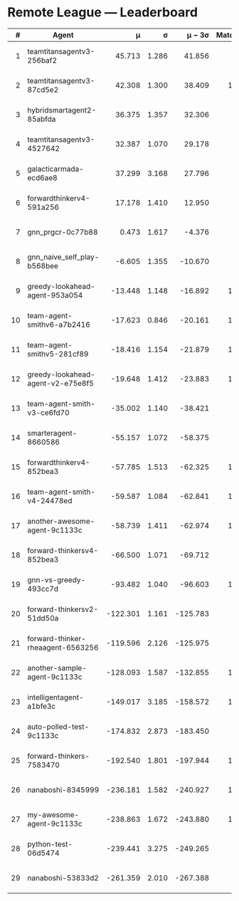 # Remote League — Leaderboard

| # | Agent | μ | σ | μ − 3σ | Matches | Updated |
|---:|---|---:|---:|---:|---:|---|
| 1 | teamtitansagentv3-256baf2 | 45.713 | 1.286 | 41.856 | 958 | 2025-08-14 14:49 |
| 2 | teamtitansagentv3-87cd5e2 | 42.308 | 1.300 | 38.409 | 1137 | 2025-08-14 14:49 |
| 3 | hybridsmartagent2-85abfda | 36.375 | 1.357 | 32.306 | 162 | 2025-08-14 14:49 |
| 4 | teamtitansagentv3-4527642 | 32.387 | 1.070 | 29.178 | 890 | 2025-08-14 14:49 |
| 5 | galacticarmada-ecd6ae8 | 37.299 | 3.168 | 27.796 | 130 | 2025-08-14 14:49 |
| 6 | forwardthinkerv4-591a256 | 17.178 | 1.410 | 12.950 | 72 | 2025-08-14 14:49 |
| 7 | gnn_prgcr-0c77b88 | 0.473 | 1.617 | -4.376 | 111 | 2025-08-14 14:49 |
| 8 | gnn_naive_self_play-b568bee | -6.605 | 1.355 | -10.670 | 120 | 2025-08-14 14:49 |
| 9 | greedy-lookahead-agent-953a054 | -13.448 | 1.148 | -16.892 | 1010 | 2025-08-14 14:49 |
| 10 | team-agent-smithv6-a7b2416 | -17.623 | 0.846 | -20.161 | 1040 | 2025-08-14 14:49 |
| 11 | team-agent-smithv5-281cf89 | -18.416 | 1.154 | -21.879 | 1110 | 2025-08-14 14:49 |
| 12 | greedy-lookahead-agent-v2-e75e8f5 | -19.648 | 1.412 | -23.883 | 1020 | 2025-08-14 14:49 |
| 13 | team-agent-smith-v3-ce6fd70 | -35.002 | 1.140 | -38.421 | 870 | 2025-08-14 14:49 |
| 14 | smarteragent-8660586 | -55.157 | 1.072 | -58.375 | 809 | 2025-08-14 14:49 |
| 15 | forwardthinkerv4-852bea3 | -57.785 | 1.513 | -62.325 | 1127 | 2025-08-14 14:49 |
| 16 | team-agent-smith-v4-24478ed | -59.587 | 1.084 | -62.841 | 1140 | 2025-08-14 14:49 |
| 17 | another-awesome-agent-9c1133c | -58.739 | 1.411 | -62.974 | 1530 | 2025-08-14 14:49 |
| 18 | forward-thinkersv4-852bea3 | -66.500 | 1.071 | -69.712 | 825 | 2025-08-14 14:49 |
| 19 | gnn-vs-greedy-493cc7d | -93.482 | 1.040 | -96.603 | 1010 | 2025-08-14 14:49 |
| 20 | forward-thinkersv2-51dd50a | -122.301 | 1.161 | -125.783 | 998 | 2025-08-14 14:49 |
| 21 | forward-thinker-rheaagent-6563256 | -119.596 | 2.126 | -125.975 | 978 | 2025-08-14 14:49 |
| 22 | another-sample-agent-9c1133c | -128.093 | 1.587 | -132.855 | 1500 | 2025-08-14 14:49 |
| 23 | intelligentagent-a1bfe3c | -149.017 | 3.185 | -158.572 | 1020 | 2025-08-14 14:49 |
| 24 | auto-polled-test-9c1133c | -174.832 | 2.873 | -183.450 | 940 | 2025-08-14 14:49 |
| 25 | forward-thinkers-7583470 | -192.540 | 1.801 | -197.944 | 1030 | 2025-08-14 14:49 |
| 26 | nanaboshi-8345999 | -236.181 | 1.582 | -240.927 | 1090 | 2025-08-14 14:49 |
| 27 | my-awesome-agent-9c1133c | -238.863 | 1.672 | -243.880 | 1340 | 2025-08-14 14:49 |
| 28 | python-test-06d5474 | -239.441 | 3.275 | -249.265 | 945 | 2025-08-14 14:49 |
| 29 | nanaboshi-53833d2 | -261.359 | 2.010 | -267.388 | 886 | 2025-08-14 14:49 |
